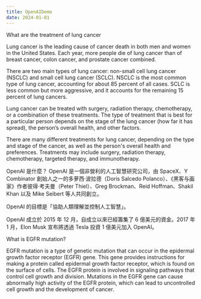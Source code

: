 ```yaml
---
title: OpenAIDemo
date: 2024-01-01
---
```

What are the treatment of lung cancer

Lung cancer is the leading cause of cancer death in both men and women in the United States. Each year, more people die of lung cancer than of breast cancer, colon cancer, and prostate cancer combined.

There are two main types of lung cancer: non-small cell lung cancer (NSCLC) and small cell lung cancer (SCLC). NSCLC is the most common type of lung cancer, accounting for about 85 percent of all cases. SCLC is less common but more aggressive, and it accounts for the remaining 15 percent of lung cancers.

Lung cancer can be treated with surgery, radiation therapy, chemotherapy, or a combination of these treatments. The type of treatment that is best for a particular person depends on the stage of the lung cancer (how far it has spread), the person’s overall health, and other factors.

There are many different treatments for lung cancer, depending on the type and stage of the cancer, as well as the person's overall health and preferences. Treatments may include surgery, radiation therapy, chemotherapy, targeted therapy, and immunotherapy. 

OpenAI 是什麼？ 
OpenAI 是一個非營利的人工智慧研究公司，由 SpaceX、Y Combinator 創始人之一的多萝西·波拉德（Doris Salcedo Polanco）、《黑客与画家》作者彼得·考夫曼（Peter Thiel）、Greg Brockman、Reid Hoffman、Shakil Khan 以及 Mike Seibert 等人共同創立。

OpenAI 的目標是「協助人類理解並控制人工智慧」。

OpenAI 成立於 2015 年 12 月，自成立以來已經籌集了 6 億美元的資金。2017 年 1 月，Elon Musk 宣布將透過 Tesla 投資 1 億美元加入 OpenAI。

What is EGFR mutation?

EGFR mutation is a type of genetic mutation that can occur in the epidermal growth factor receptor (EGFR) gene. This gene provides instructions for making a protein called epidermal growth factor receptor, which is found on the surface of cells. The EGFR protein is involved in signaling pathways that control cell growth and division. Mutations in the EGFR gene can cause abnormally high activity of the EGFR protein, which can lead to uncontrolled cell growth and the development of cancer.
